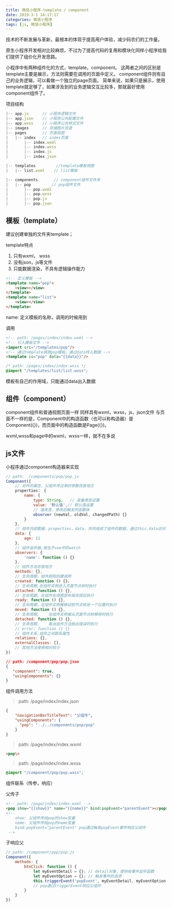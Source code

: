 ```yaml
---
title: 微信小程序-template / component
date: 2019-3-1 14:17:17
categories: 微信小程序
tags: [js, 微信小程序]
---
```


技术的不断发展与革新，最根本的体现于提高用户体验，减少码农们的工作量。

原生小程序开发相对比较麻烦，不过为了提高代码的复用和模块化同样小程序给我们提供了组价化开发思路。


小程序中有两种组件化的方式，template，component。
这两者之间的区别是
template主要是展示，方法则需要在调用的页面中定义。
component组件则有自己的业务逻辑，可以看做一个独立的page页面。
简单来说，如果只是展示，使用template就足够了，如果涉及到的业务逻辑交互比较多，那就最好使用component组件了。


项目结构
```js
|-- app.js      // 小程序逻辑文件
|-- app.json    // 小程序公共配置文件
|-- app.wxss    // 小程序公共样式文件
|-- images      // 存储图片资源
|-- pages       // 页面视图
|   |-- index   // index页面
|       |-- index.wxml
|       |-- index.wxss
|       |-- index.js
|       |-- index.json

|-- templates         //template模板视图
|   |-- list.wxml    // list模板

|-- components       // component组件文件夹
|   |-- pop         // pop组件文件
|       |-- pop.wxml
|       |-- pop.wxss
|       |-- pop.js
|       |-- pop.json
```

## 模板（template）

建议创建单独的文件夹template；

template特点
1. 只有wxml， wxss
2. 没有json，js等文件
3. 只能数据渲染，不具有逻辑操作能力




```html
<!-- 定义模板 -->
<template name="pop">
    <view></view>
</template>
<template name="list">
    <view></view>
</template>
```

name: 定义模板的名称，调用的时候用到

调用
```html
<!-- path: /pages/index/index.wxml -->
<!-- 引入模板文件 -->
<import src="/templates/pop"/>
<!-- 通过template调用pop模板，通过data传入数据 -->
<template is="pop" data="{{data}}"/>
```
```css
/* path: /pages/index/index.wxss */
@import "/templates/list/list.wxss";
```

模板有自己的作用域，只能通过data出入数据


## 组件（component）

component组件和普通视图页面一样
同样具有wxml，wxss，js，json文件
与页面不一样的是，Component中的构造函数（也可以称构造器）是Component({})，而页面中的构造函数是Page({})。

wxml,wxss和page中的wxml，wxss一样，就不在多说

## js文件

小程序通过component构造器来实现

```js
// path:  /components/pop/pop.js
Component({
    // 对外的属性，父组件传过来的参数存放地方
    properties： {
        name: {
            type: String,   // 变量类型设置
            value: '默认值',// 默认值设置
            // 值改变，修改后触发的函数体
            observer (newVal, oldVal, changedPath) {}
        }
    },
    // 组件内部数据，properties，data，共同组成了组件的数据，通过this.data访问
    data: {
        age: 11
    },
    // 组件监听器,相当于vue中的watch
    observers: {
        'name': function () {}
    },
    // 组件方法存放地方
    methods: {},
    // 生命周期，组件刚刚创建调用
    created: function () {}，
    // 生命周期,在组件实例进入页面节点树时执行
    attached: function () {},
    // 生命周期，在组件在视图层布局完成后执行
    ready: function () {},
    // 生命周期，在组件实例被移动到节点树另一个位置时执行
    moved: function () {},
    // 生命周期,	在组件实例被从页面节点树移除时执行
    detached: function () {},
    // 生命周期,	每当组件方法抛出错误时执行
    // error: function () {}
    // 组件关系,组件之间联系属性
    relations: {},
    externalClasses: [],
    // 其他方法使用相对较少
})
```
```json
// path: /component/pop/pop.json
{
   "component": true,
   "usingComponents": {}
}
```

组件调用方法
>path: /page/index/index.json
```json
{
    "navigationBarTitleText": "父组件",
    "usingComponents": {
      "pop": "../../components/pop/pop" 
    }
}
```
>path: /page/index/index.wxml
```html
<pop\>
```
>path: /page/index/index.wxss
```css
@import "/component/pop/pop.wxss";
```

组件联系（传参，响应）

父传子

```html
<!-- path: /page/index/index.wxml -->
<pop show="{{show}}" name="{{name}}" bind:popEvent="parentEvent"></pop>
<!-- 
    show: 父组件传给pop的show变量
    name: 父组件传给pop的name变量
    bind:popEvent="parentEvent" pop通过触发popEvent事件响应父组件
 -->
```
子响应父
```js
// path: /component/pop/pop.js
Component({
    methods: {
        btnClick: function () {
            let myEventDetail = {}; // detail对象，提供给事件监听函数
            let myEventOption = {}; // 触发事件的选项
            this.triggerEvent('popEvent', myEventDetail, myEventOption );
            // pop通过triggerEvent响应父组件
        }
    }
})
```